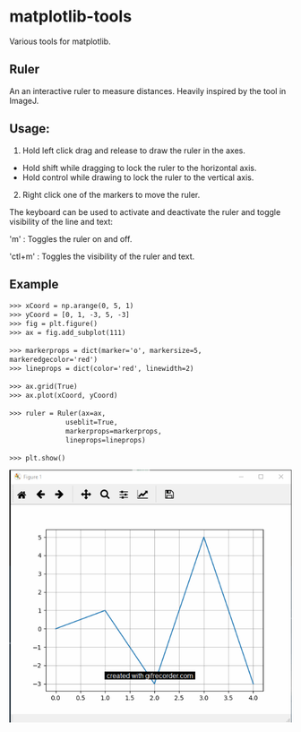 # matplotlib-tools
Various tools for matplotlib.

<h2>Ruler</h2>

An an interactive ruler to measure distances. Heavily inspired by the tool in ImageJ.
    
    
Usage:
----------

1. Hold left click drag and release to draw the ruler in the axes.
  - Hold shift while dragging to lock the ruler to the horizontal axis.
  - Hold control while drawing to lock the ruler to the vertical axis. 

2. Right click one of the markers to move the ruler. 

The keyboard can be used to activate and deactivate the ruler and toggle 
visibility of the line and text:

'm' : Toggles the ruler on and off. 

'ctl+m' : Toggles the visibility of the ruler and text. 

Example
----------
    
    >>> xCoord = np.arange(0, 5, 1)
    >>> yCoord = [0, 1, -3, 5, -3]
    >>> fig = plt.figure()
    >>> ax = fig.add_subplot(111)
    
    >>> markerprops = dict(marker='o', markersize=5, markeredgecolor='red')
    >>> lineprops = dict(color='red', linewidth=2)
    
    >>> ax.grid(True)
    >>> ax.plot(xCoord, yCoord)
    
    >>> ruler = Ruler(ax=ax,
                  useblit=True,
                  markerprops=markerprops,
                  lineprops=lineprops)
    
    >>> plt.show()
    


![Ruler Gif](/animated_gif/mpl_ruler.gif?raw=True)



